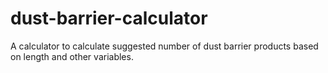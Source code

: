 # dust-barrier-calculator
A calculator to calculate suggested number of dust barrier products  based on length and other variables.
